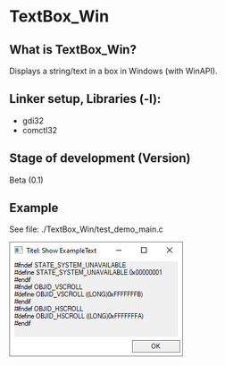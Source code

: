# TextBox_Win

## What is TextBox_Win?
Displays a string/text in a box in Windows (with WinAPI).

## Linker setup, Libraries (-l):
* gdi32
* comctl32

## Stage of development (Version)
Beta (0.1)

## Example
See file:
./TextBox_Win/test_demo_main.c

![TextBox_Example1](https://raw.githubusercontent.com/sasisusa/TextBox_Win/master/TextBox_Example1.PNG)
